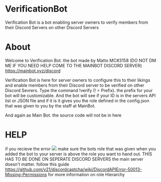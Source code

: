 # VerificationBot
Verification Bot is a bot enabling server owners to verify members from their Discord Servers on other Discord Servers

# About
Welcome to Verification Bot. the bot made by Matto MC#3158 (DO NOT DM ME IF YOU NEED HELP COME TO THE MAINBOT DISCORD SERVER) https://mainbot.xyz/discord

Verification Bot is here for server owners to configure this to their likings and enable members from their Discord server to be verified on other Discord Sevrers. Type the command !verify (! = Prefix). the prefix for your bot will be customizable. And the bot will see if your ID is in the servers API list or JSON file and if it is it gives you the role defined in the config.json that was given to you by the staff at MainBot.

And again as Main Bot. the source code will not be in here

# HELP

if you recieve the error
<img src="https://camo.githubusercontent.com/ba913dab8fa013c0dec1f2cea90f065ae7d46abf/68747470733a2f2f692e696d6775722e636f6d2f41386e4151394b2e706e67"> make sure the bots role that was given when you added the bot to your server is above the role you want to hand out. THIS HAS TO BE DONE ON SEPERATE DISCORD SERVERS the main server doesn't matter. follow this guide https://github.com/y21/discordcaptcha/wiki/DiscordAPIError-50013-Missing-Permissions for more information on role Hierarchy
